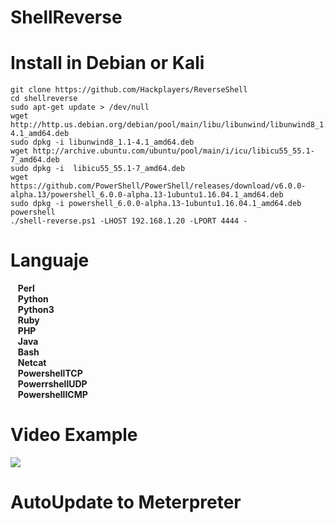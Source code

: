 # ShellReverse

# Install in Debian or Kali

    git clone https://github.com/Hackplayers/ReverseShell
    cd shellreverse
    sudo apt-get update > /dev/null
    wget http://http.us.debian.org/debian/pool/main/libu/libunwind/libunwind8_1.1-4.1_amd64.deb 
    sudo dpkg -i libunwind8_1.1-4.1_amd64.deb
    wget http://archive.ubuntu.com/ubuntu/pool/main/i/icu/libicu55_55.1-7_amd64.deb
    sudo dpkg -i  libicu55_55.1-7_amd64.deb
    wget https://github.com/PowerShell/PowerShell/releases/download/v6.0.0-alpha.13/powershell_6.0.0-alpha.13-1ubuntu1.16.04.1_amd64.deb
    sudo dpkg -i powershell_6.0.0-alpha.13-1ubuntu1.16.04.1_amd64.deb
    powershell
    ./shell-reverse.ps1 -LHOST 192.168.1.20 -LPORT 4444 -

# Languaje
&nbsp;&nbsp;&nbsp;**Perl**&nbsp;&nbsp;  
&nbsp;&nbsp;&nbsp;**Python**&nbsp;&nbsp;  
&nbsp;&nbsp;&nbsp;**Python3**&nbsp;&nbsp;  
&nbsp;&nbsp;&nbsp;**Ruby**&nbsp;&nbsp;  
&nbsp;&nbsp;&nbsp;**PHP**&nbsp;&nbsp;  
&nbsp;&nbsp;&nbsp;**Java**&nbsp;&nbsp;  
&nbsp;&nbsp;&nbsp;**Bash**&nbsp;&nbsp;  
&nbsp;&nbsp;&nbsp;**Netcat**&nbsp;&nbsp;  
&nbsp;&nbsp;&nbsp;**PowershellTCP**&nbsp;&nbsp;  
&nbsp;&nbsp;&nbsp;**PowerrshellUDP**&nbsp;&nbsp;  
&nbsp;&nbsp;&nbsp;**PowershellICMP**&nbsp;&nbsp;  
  

# Video Example
![](https://github.com/cybervaca/ShellReverse/blob/master/example.gif)

# AutoUpdate to Meterpreter
